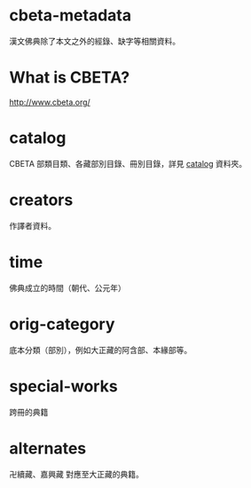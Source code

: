 # cbeta-metadata

漢文佛典除了本文之外的經錄、缺字等相關資料。

# What is CBETA?

http://www.cbeta.org/

# catalog

CBETA 部類目類、各藏部別目錄、冊別目錄，詳見 [catalog](catalog) 資料夾。

# creators

作譯者資料。

# time

佛典成立的時間（朝代、公元年）

# orig-category

底本分類（部別），例如大正藏的阿含部、本緣部等。

# special-works

跨冊的典籍

# alternates

卍續藏、嘉興藏 對應至大正藏的典籍。